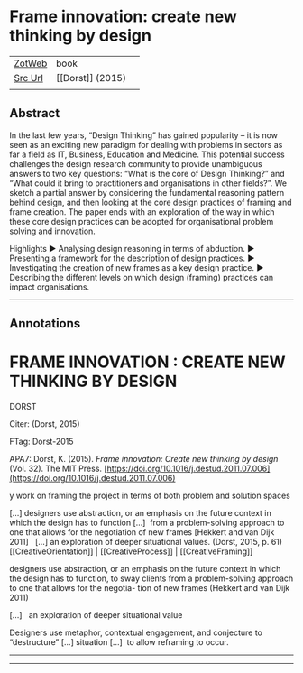 
# Frame innovation: create new thinking by design



|       |       |       |
|  ---  |  ---  |  ---  |
|   [ZotWeb](http://zotero.org/users/180474/items/37AMJZXK)    | book      |       |
|   [Src Url](https://doi.org/10.1016/j.destud.2011.07.006)    |  [[Dorst]] (2015)     |       |
|       |       |       |


## Abstract

In the last few years, “Design Thinking” has gained popularity – it is now seen as an exciting new paradigm for dealing with problems in sectors as far a field as IT, Business, Education and Medicine. This potential success challenges the design research community to provide unambiguous answers to two key questions: “What is the core of Design Thinking?” and “What could it bring to practitioners and organisations in other fields?”. We sketch a partial answer by considering the fundamental reasoning pattern behind design, and then looking at the core design practices of framing and frame creation. The paper ends with an exploration of the way in which these core design practices can be adopted for organisational problem solving and innovation.

Highlights
► Analysing design reasoning in terms of abduction. ► Presenting a framework for the description of design practices. ► Investigating the creation of new frames as a key design practice. ► Describing the different levels on which design (framing) practices can impact organisations.

----

## Annotations

FRAME INNOVATION : CREATE NEW THINKING BY DESIGN
================================================



DORST

  

Citer: (Dorst, 2015)

FTag: Dorst-2015

APA7: Dorst, K. (2015). _Frame innovation: Create new thinking by design_ (Vol. 32). The MIT Press. [https://doi.org/10.1016/j.destud.2011.07.006](https://doi.org/10.1016/j.destud.2011.07.006)



y work on framing the project in terms of both problem and solution spaces



 [...] designers use abstraction, or an emphasis on the future context in which the design has to function [...]  from a problem-solving approach to one that allows for the negotiation of new frames [Hekkert and van Dijk 2011]   [...] an exploration of deeper situational values. (Dorst, 2015, p. 61)  
[[CreativeOrientation]] | [[CreativeProcess]] | [[CreativeFraming]] 





designers use abstraction, or an emphasis on the future context in which the design has to function, to sway clients from a problem-solving approach to one that allows for the negotia- tion of new frames (Hekkert and van Dijk 2011)



 [...]   an exploration of deeper situational value



Designers use metaphor, contextual engagement, and conjecture to “destructure” [...] situation [...]  to allow reframing to occur.






----

----

